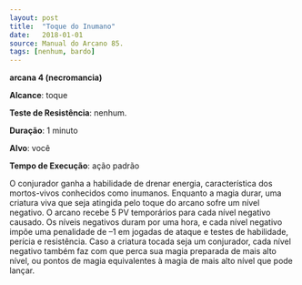 ```yaml
---
layout: post
title:  "Toque do Inumano"
date:   2018-01-01
source: Manual do Arcano 85.
tags: [nenhum, bardo]
---
```


**arcana 4 (necromancia)**

**Alcance**: toque

**Teste de Resistência**: nenhum.

**Duração**: 1 minuto

**Alvo**: você

**Tempo de Execução**: ação padrão

O conjurador ganha a habilidade de drenar energia, característica dos mortos-vivos conhecidos como inumanos. Enquanto a magia durar, uma criatura viva que seja atingida pelo toque do arcano sofre um nível negativo. O arcano recebe 5 PV temporários para cada nível negativo causado. Os níveis negativos duram por uma hora, e cada nível negativo impõe uma penalidade de –1 em jogadas de ataque e testes de habilidade, perícia e resistência. Caso a criatura tocada seja um conjurador, cada nível negativo também faz com que perca sua magia preparada de mais alto nível, ou pontos de magia equivalentes à magia de mais alto nível que pode lançar.
